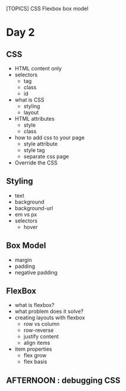 [TOPICS]
CSS
Flexbox
box model

# Day 2

## CSS
- HTML 
    content only
- selectors
    - tag
    - class
    - id 
- what is CSS
    - styling
    - layout
- HTML attributes
    - style
    - class
- how to add css to your page
    - style attribute
    - style tag
    - separate css page
- Override the CSS


## Styling
- text 
- background
- background-url
- em vs px
- selectors
    - hover

## Box Model
- margin
- padding
- negative padding

## FlexBox
- what is flexbox?
- what problem does it solve?
- creating layouts with flexbox
    - row vs column
    - row-reverse
    - justify content
    - align items
- item properties
    - flex grow
    - flex basis
    
## AFTERNOON : debugging CSS



    